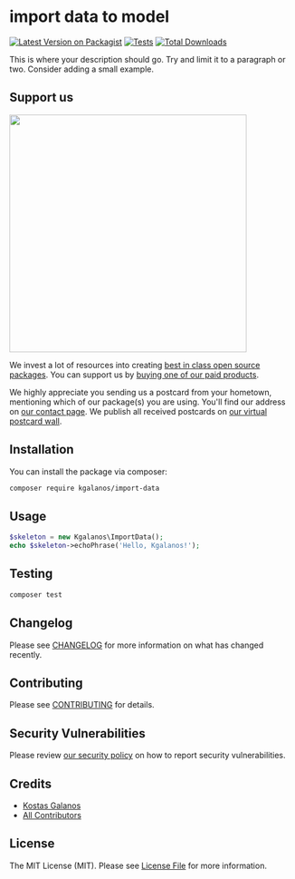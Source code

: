 # import data to model

[![Latest Version on Packagist](https://img.shields.io/packagist/v/kgalanos/import-data.svg?style=flat-square)](https://packagist.org/packages/kgalanos/import-data)
[![Tests](https://img.shields.io/github/actions/workflow/status/kgalanos/import-data/run-tests.yml?branch=main&label=tests&style=flat-square)](https://github.com/kgalanos/import-data/actions/workflows/run-tests.yml)
[![Total Downloads](https://img.shields.io/packagist/dt/kgalanos/import-data.svg?style=flat-square)](https://packagist.org/packages/kgalanos/import-data)

This is where your description should go. Try and limit it to a paragraph or two. Consider adding a small example.

## Support us

[<img src="https://github-ads.s3.eu-central-1.amazonaws.com/import-data.jpg?t=1" width="419px" />](https://spatie.be/github-ad-click/import-data)

We invest a lot of resources into creating [best in class open source packages](https://spatie.be/open-source). You can support us by [buying one of our paid products](https://spatie.be/open-source/support-us).

We highly appreciate you sending us a postcard from your hometown, mentioning which of our package(s) you are using. You'll find our address on [our contact page](https://spatie.be/about-us). We publish all received postcards on [our virtual postcard wall](https://spatie.be/open-source/postcards).

## Installation

You can install the package via composer:

```bash
composer require kgalanos/import-data
```

## Usage

```php
$skeleton = new Kgalanos\ImportData();
echo $skeleton->echoPhrase('Hello, Kgalanos!');
```

## Testing

```bash
composer test
```

## Changelog

Please see [CHANGELOG](CHANGELOG.md) for more information on what has changed recently.

## Contributing

Please see [CONTRIBUTING](https://github.com/spatie/.github/blob/main/CONTRIBUTING.md) for details.

## Security Vulnerabilities

Please review [our security policy](../../security/policy) on how to report security vulnerabilities.

## Credits

- [Kostas Galanos](https://github.com/kgalanos)
- [All Contributors](../../contributors)

## License

The MIT License (MIT). Please see [License File](LICENSE.md) for more information.
